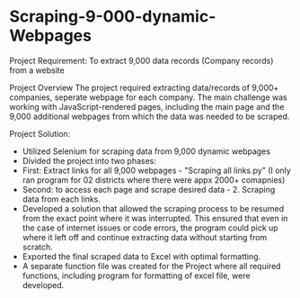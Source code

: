 # Scraping-9-000-dynamic-Webpages
Project Requirement:
To extract 9,000 data records (Company records) from a website

Project Overview
The project required extracting data/records of 9,000+ companies, seperate webpage for each company. The main challenge was working with JavaScript-rendered pages, including the main page and the 9,000 additional webpages from which the data was needed to be scraped.

Project Solution:
- Utilized Selenium for scraping data from 9,000 dynamic webpages
- Divided the project into two phases:
- First: Extract links for all 9,000 webpages - "Scraping all links.py" (I only ran program for 02 districts where there were appx 2000+ comapnies)
- Second: to access each page and scrape desired data - 2. Scraping data from each links.
- Developed a solution that allowed the scraping process to be resumed from the exact point where it was interrupted. This ensured that even in the case of internet issues or code errors, the program could pick up where it left off and continue extracting data without starting from scratch.
- Exported the final scraped data to Excel with optimal formatting.
- A separate function file was created for the Project where all required functions, including program for formatting of excel file, were developed. 
